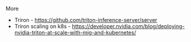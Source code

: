 More

* Triron - https://github.com/triton-inference-server/server
* Triron scaling on k8s - https://developer.nvidia.com/blog/deploying-nvidia-triton-at-scale-with-mig-and-kubernetes/
